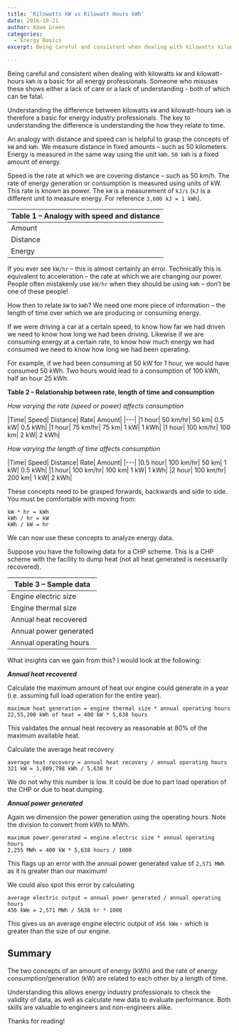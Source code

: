 ```yaml
---
title: 'Kilowatts kW vs Kilowatt Hours kWh'
date: 2016-10-21
author: Adam Green
categories:
  - Energy Basics
excerpt: Being careful and consistent when dealing with kilowatts kilowatt-hours is basic for all energy professionals.

---
```


Being careful and consistent when dealing with kilowatts `kW` and kilowatt-hours `kWh` is a basic for all energy professionals.  Someone who misuses these shows either a lack of care or a lack of understanding - both of which can be fatal.

Understanding the difference between kilowatts `kW` and kilowatt-hours `kWh` is therefore a basic for energy industry professionals.  The key to understanding the difference is understanding the how they relate to time.

An analogy with distance and speed can is helpful to grasp the concepts of `kW` and `kWh`.  We measure distance in fixed amounts – such as 50 kilometers.  Energy is measured in the same way using the unit `kWh`.  `50 kWh` is a fixed amount of energy.

Speed is the rate at which we are covering distance – such as 50 km/h.  The rate of energy generation or consumption is measured using units of kW.  This rate is known as power.  The `kW` is a measurement of `kJ/s` (`kJ` is a different unit to measure energy.  For reference `3,600 kJ = 1 kWh`).

|Table 1 – Analogy with speed and distance|
|---|
| Amount | | Rate |
|Distance | km | Speed | km/hr |
|Energy | kWh | Power | kW |

If you ever see `kW/hr` – this is almost certainly an error.  Technically this is equivalent to acceleration – the rate at which we are changing our power.  People often mistakenly use `kW/hr` when they should be using `kWh` – don’t be one of these people!

How then to relate `kW` to `kWh`?  We need one more piece of information – the length of time over which we are producing or consuming energy.

If we were driving a car at a certain speed, to know how far we had driven we need to know how long we had been driving.  Likewise if we are consuming energy at a certain rate, to know how much energy we had consumed we need to know how long we had been operating.

For example, if we had been consuming at 50 kW for 1 hour, we would have consumed 50 kWh.  Two hours would lead to a consumption of 100 kWh, half an hour 25 kWh.

**Table 2 – Relationship between rate, length of time and consumption**

*How varying the rate (speed or power) affects consumption*

|Time|		Speed|		Distance|		Rate|		Amount|
|---|
|1	hour|	50	km/hr|	50	km|	0.5	kW|	0.5	kWh|
|1	hour|	75	km/hr|	75	km|	1	kW|	1	kWh|
|1	hour|	100	km/hr|	100	km|	2	kW|	2	kWh|

*How varying the length of time affects consumption*

|Time|		Speed|		Distance|		Rate|		Amount|
|---|
|0.5	hour|	100	km/hr|	50	km|	1	kW|	0.5	kWh|
|1	hour|	100	km/hr|	100	km|	1	kW|	1	kWh|
|2	hour|	100	km/hr|	200	km|	1	kW|	2	kWh|

These concepts need to be grasped forwards, backwards and side to side. You must be comfortable with moving from:

```
kW * hr = kWh
kWh / hr = kW
kWh / kW = hr
```

We can now use these concepts to analyze energy data.

Suppose you have the following data for a CHP scheme.  This is a CHP scheme with the facility to dump heat (not all heat generated is necessarily recovered).

|Table 3 – Sample data|
|---|
|Engine electric size|	kWe|	400|
|Engine thermal size|	kW|	400|
|Annual heat recovered|	kWh|	1,809,798|
|Annual power generated|	MWh|	2,571|
|Annual operating hours|	hr|	5,638|

What insights can we gain from this? I would look at the following:

***Annual heat recovered***

Calculate the maximum amount of heat our engine could generate in a year (i.e. assuming full load operation for the entire year).
```
maximum heat generation = engine thermal size * annual operating hours
22,55,200 kWh of heat = 400 kW * 5,638 hours
```
This validates the annual heat recovery as reasonable at 80% of the maximum available heat.

Calculate the average heat recovery
```
average heat recovery = annual heat recovery / annual operating hours
321 kW = 1,809,798 kWh / 5,638 hr
```
We do not why this number is low.  It could be due to part load operation of the CHP or due to heat dumping.

***Annual power generated***

Again we dimension the power generation using the operating hours.  Note the division to convert from kWh to MWh.

```
maximum power generated = engine electric size * annual operating hours
2,255 MWh = 400 kW * 5,638 hours / 1000
```

This flags up an error with the annual power generated value of `2,571 MWh` as it is greater than our maximum!

We could also spot this error by calculating
```
average electric output = annual power generated / annual operating hours
456 kWe = 2,571 MWh / 5638 hr * 1000
```
This gives us an average engine electric output of `456 kWe` - which is greater than the size of our engine.

## Summary

The two concepts of an amount of energy (kWh) and the rate of energy consumption/generation (kW) are related to each other by a length of time.

Understanding this allows energy industry professionals to check the validity of data, as well as calculate new data to evaluate performance.  Both skills are valuable to engineers and non-engineers alike.

Thanks for reading!
